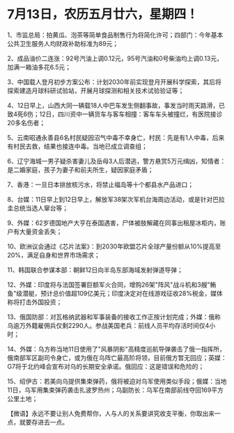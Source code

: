 # 7月13日，农历五月廿六，星期四！

1、市监总局：拍黄瓜、泡茶等简单食品制售行为将简化许可；四部门：今年基本公共卫生服务人均财政补助标准为89元；

2、成品油价二连涨：92号汽油上调0.12元，95号汽油和0号柴油均上调0.13元，加满一箱油多花6.5元；

3、中国载人登月初步方案公布：计划2030年前实现登月开展科学探索，其后将探索建造月球科研试验站，开展月球探测和相关技术试验验证等；

4、12日早上，山西大同一辆载18人中巴车发生侧翻事故，事发当时雨天路滑，已致4死6伤；12日，四川资中一辆货车与客车相撞：客车车头被撞烂，有医院接诊20多名伤者；

5、云南昭通永善县6名村民疑因沼气中毒不幸身亡，村民：先是有1人中毒，后来有村民去救，结果也接连中毒。当地已成立调查组；

6、辽宁海城一男子疑杀害妻儿及岳母3人后潜逃，警方悬赏5万元缉凶，知情者：是二婚家庭，孩子为妻子和前夫所生，疑因家庭矛盾；

7、香港：一旦日本排放核污水，将禁止福岛等十个都县水产品进口；

8、台媒：11日早上到12日早上，解放军38架次军机台海周边活动，或是针对巴拉圭总统当选人窜台等；

9、外媒：62岁德国地产大亨在泰国遇害，尸体被肢解藏在同事出租屋冰柜内，账户有大量资金丢失；

10、欧洲议会通过《芯片法案》：到2030年欧盟芯片全球产量份额从10%提高至20%，满足自身和世界市场需求；

11、韩国联合参谋本部：朝鲜12日向半岛东部海域发射弹道导弹；

12、外媒：印度将与法国签署巨额军火合同，增购26架"阵风"战斗机和3艘"鲔鱼"级潜艇，预计总价值超109亿美元；印度决定对在线游戏征收28%税金，媒体称将打击外国投资；

13、俄国防部：对瓦格纳武器和军事装备的接收工作正按计划完成；外媒：俄称乌逾万外籍雇佣兵仅剩2290人。参战美国老兵：前线人员平均存活时间仅4小时；

14、外媒：乌方称当地11日使用了"风暴阴影"高精度巡航导弹袭击了俄一指挥所，俄南部军区副司令身亡，或为俄在乌阵亡最高阶将领，目前俄方暂无回应；英媒：G7将于北约峰会宣布对乌的长期安全承诺。俄回应：这是错误和危险的；

15、绍伊古：若美向乌提供集束弹药，俄将被迫对乌军使用类似手段；俄媒：当地11日，乌军用集束弹药袭击扎波罗热州；乌副防长：乌军在南部前线夺回169平方公里土地；



【微语】永远不要让别人免费帮你，人与人的关系要讲究收支平衡，你取出来一点，就要存进去一点。

